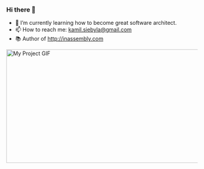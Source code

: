 ### Hi there 👋
- 🌱 I’m currently learning how to become great software architect. 
- 📫 How to reach me: kamil.siebyla@gmail.com
- 📚 Author of http://inassembly.com

<img src="https://s1.ax1x.com/2020/07/26/apu6AI.gif" alt="My Project GIF" width="1000" height="300">
